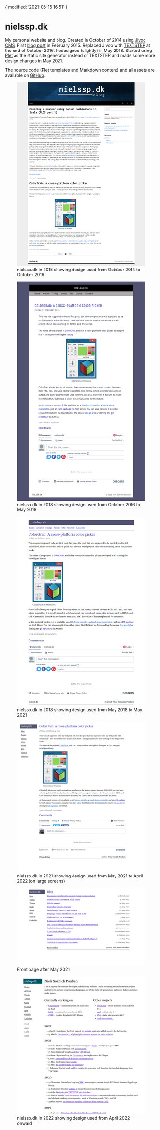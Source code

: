 {
  modified: '2021-05-15 16:51'
}
# nielssp.dk
My personal website and blog. Created in October of 2014 using [Jivoo CMS](/things/jivoo). First [blog post](/2015/02/colorgrab-a-crossplatform-color-picker) in February 2015. Replaced Jivoo with [TEXTSTEP](textstep.md) at the end of October 2016. Redesigned (slightly) in May 2018. Started using [Plet](plet.md) as the static site generator instead of TEXTSTEP and made some more design changes in May 2021.

The source code (Plet templates and Markdown content) and all assets are available on [GitHub](https://github.com/nielssp/nielssp.dk).

<figure>
<img src="../../images/nielssp.dk/2015.png" alt="2015"/>
<figcaption>nielssp.dk in 2015 showing design used from October 2014 to October 2016</figcaption>
</figure>

<figure>
<img src="../../images/nielssp.dk/2018.png" alt="2018"/>
<figcaption>nielssp.dk in 2018 showing design used from October 2016 to May 2018</figcaption>
</figure>

<figure>
<img src="../../images/nielssp.dk/2018redesign.png" alt="2018 redesign"/>
<figcaption>nielssp.dk in 2018 showing design used from May 2018 to May 2021</figcaption>
</figure>

<figure>
<img src="../../images/nielssp.dk/2021.png" alt="2021"/>
<figcaption>nielssp.dk in 2021 showing design used from May 2021 to April 2022 (on large screens)</figcaption>
</figure>

<figure>
<img src="../../images/nielssp.dk/2021b.png" alt="2021"/>
<figcaption>Front page after May 2021</figcaption>
</figure>

<figure>
<img src="../../images/nielssp.dk/2022.png" alt="2022"/>
<figcaption>nielssp.dk in 2022 showing design used from April 2022 onward</figcaption>
</figure>
